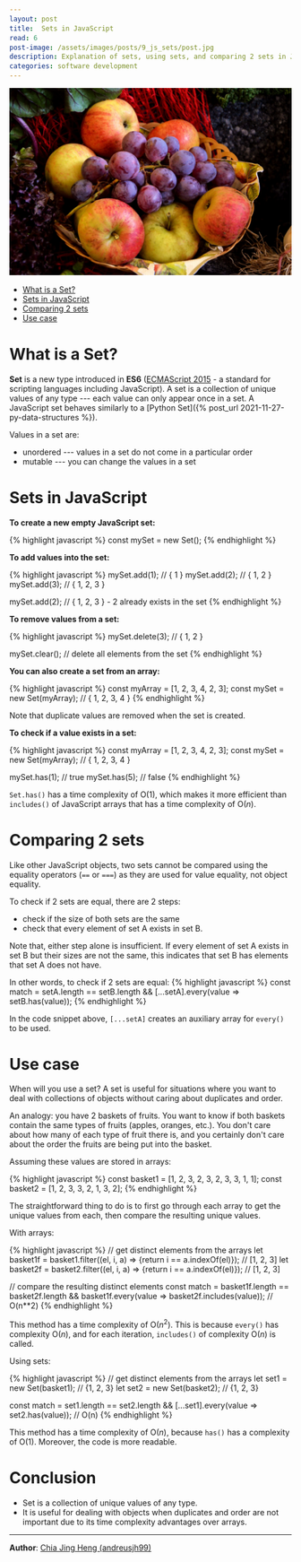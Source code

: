 ```yaml
---
layout: post
title:  Sets in JavaScript
read: 6
post-image: /assets/images/posts/9_js_sets/post.jpg
description: Explanation of sets, using sets, and comparing 2 sets in JavaScript
categories: software development
---
```


![](/assets/images/posts/9_js_sets/post.jpg)

- [What is a Set?](#what-is-a-set)
- [Sets in JavaScript](#sets-in-javascript)
- [Comparing 2 sets](#comparing-2-sets)
- [Use case](#use-case)

# What is a Set?

**Set** is a new type introduced in **ES6** (<a href="https://262.ecma-international.org/6.0/" target="_blank">ECMAScript 2015</a> - a standard for scripting languages including JavaScript). A set is a collection of unique values of any type --- each value can only appear once in a set. A JavaScript set behaves similarly to a [Python Set]({% post_url 2021-11-27-py-data-structures %}). 

Values in a set are:
- unordered --- values in a set do not come in a particular order
- mutable --- you can change the values in a set

# Sets in JavaScript

**To create a new empty JavaScript set:**

{% highlight javascript %}
const mySet = new Set();
{% endhighlight %}

**To add values into the set:**

{% highlight javascript %}
mySet.add(1); // { 1 }
mySet.add(2); // { 1, 2 }
mySet.add(3); // { 1, 2, 3 }

mySet.add(2); // { 1, 2, 3 } - 2 already exists in the set
{% endhighlight %}

**To remove values from a set:**

{% highlight javascript %}
mySet.delete(3); // { 1, 2 }

mySet.clear(); // delete all elements from the set
{% endhighlight %}

**You can also create a set from an array:**

{% highlight javascript %}
const myArray = [1, 2, 3, 4, 2, 3];
const mySet = new Set(myArray); // { 1, 2, 3, 4 }
{% endhighlight %}

Note that duplicate values are removed when the set is created.

**To check if a value exists in a set:**

{% highlight javascript %}
const myArray = [1, 2, 3, 4, 2, 3];
const mySet = new Set(myArray); // { 1, 2, 3, 4 }

mySet.has(1); // true
mySet.has(5); // false
{% endhighlight %}

`Set.has()` has a time complexity of <span>O($1$)</span>, which makes it more efficient than `includes()` of JavaScript arrays that has a time complexity of <span>O($n$)</span>.

# Comparing 2 sets

Like other JavaScript objects, two sets cannot be compared using the equality operators (`==` or `===`) as they are used for value equality, not object equality.

To check if 2 sets are equal, there are 2 steps:
- check if the size of both sets are the same
- check that every element of set A exists in set B.

Note that, either step alone is insufficient. If every element of set A exists in set B but their sizes are not the same, this indicates that set B has elements that set A does not have.

In other words, to check if 2 sets are equal:
{% highlight javascript %}
const match = setA.length == setB.length 
    && [...setA].every(value => setB.has(value));
{% endhighlight %}

In the code snippet above, `[...setA]` creates an auxiliary array for `every()` to be used.

# Use case
When will you use a set? A set is useful for situations where you want to deal with collections of objects without caring about duplicates and order. 

An analogy: you have 2 baskets of fruits. You want to know if both baskets contain the same types of fruits (apples, oranges, etc.). You don't care about how many of each type of fruit there is, and you certainly don't care about the order the fruits are being put into the basket.

Assuming these values are stored in arrays:

{% highlight javascript %}
const basket1 = [1, 2, 3, 2, 3, 2, 3, 3, 1, 1];
const basket2 = [1, 2, 3, 3, 2, 1, 3, 2];
{% endhighlight %}

The straightforward thing to do is to first go through each array to get the unique values from each, then compare the resulting unique values.

With arrays:

{% highlight javascript %}
// get distinct elements from the arrays
let basket1f = basket1.filter((el, i, a) => {return i == a.indexOf(el)}); // [1, 2, 3]
let basket2f = basket2.filter((el, i, a) => {return i == a.indexOf(el)}); // [1, 2, 3]

// compare the resulting distinct elements
const match = basket1f.length == basket2f.length 
    && basket1f.every(value => basket2f.includes(value)); // O(n**2)
{% endhighlight %}

This method has a time complexity of <span>O($n^2$)</span>. This is because `every()` has complexity <span>O($n$)</span>, and for each iteration, `includes()` of complexity <span>O($n$)</span> is called.

Using sets:

{% highlight javascript %}
// get distinct elements from the arrays
let set1 = new Set(basket1); // {1, 2, 3}
let set2 = new Set(basket2); // {1, 2, 3}

const match = set1.length == set2.length 
    && [...set1].every(value => set2.has(value)); // O(n)
{% endhighlight %}

This method has a time complexity of <span>O($n$)</span>, because `has()` has a complexity of <span>O($1$)</span>. Moreover, the code is more readable.

# Conclusion
- Set is a collection of unique values of any type.
- It is useful for dealing with objects when duplicates and order are not important due to its time complexity advantages over arrays.

---

**Author**: <a href="https://github.com/andreusjh99" target="_blank">Chia Jing Heng (andreusjh99)</a>